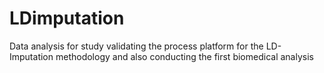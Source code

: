 LDimputation
============

Data analysis for study validating the process platform for the LD-Imputation methodology and also conducting the first biomedical analysis